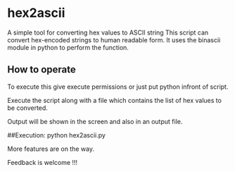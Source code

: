 # hex2ascii

A simple tool for converting hex values to ASCII string
This script can convert hex-encoded strings to human readable form. It uses the binascii module in python to perform the function.

## How to operate
To execute this give execute permissions or just put python infront of script.

Execute the script along with a file which contains the list of hex values to be converted.

Output will be shown in the screen and also  in an output file.

##Execution:
python hex2ascii.py <file containing the list of hex values>

More features are on the way.

Feedback is welcome !!!
